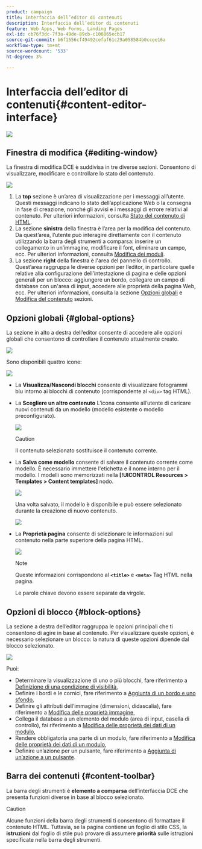 ```yaml
---
product: campaign
title: Interfaccia dell’editor di contenuti
description: Interfaccia dell’editor di contenuti
feature: Web Apps, Web Forms, Landing Pages
exl-id: cb76f3dc-7f3a-49de-89cb-c106865ecb17
source-git-commit: b6f1556cf49492cefaf61c29a058584b0ccee16a
workflow-type: tm+mt
source-wordcount: '533'
ht-degree: 3%

---
```


# Interfaccia dell’editor di contenuti{#content-editor-interface}

![](../../assets/common.svg)

## Finestra di modifica {#editing-window}

La finestra di modifica DCE è suddivisa in tre diverse sezioni. Consentono di visualizzare, modificare e controllare lo stato del contenuto.

![](assets/dce_decoupe_window_nb.png)

1. La **top** sezione è un’area di visualizzazione per i messaggi all’utente. Questi messaggi indicano lo stato dell’applicazione Web o la consegna in fase di creazione, nonché gli avvisi e i messaggi di errore relativi al contenuto. Per ulteriori informazioni, consulta [Stato del contenuto di HTML](content-editing-best-practices.md#html-content-statuses).
1. La sezione **sinistra** della finestra è l’area per la modifica del contenuto. Da quest’area, l’utente può interagire direttamente con il contenuto utilizzando la barra degli strumenti a comparsa: inserire un collegamento in un’immagine, modificare il font, eliminare un campo, ecc. Per ulteriori informazioni, consulta [Modifica dei moduli](editing-content.md#editing-forms).
1. La sezione **right** della finestra è l&#39;area del pannello di controllo. Quest’area raggruppa le diverse opzioni per l’editor, in particolare quelle relative alla configurazione dell’intestazione di pagina e delle opzioni generali per un blocco: aggiungere un bordo, collegare un campo di database con un&#39;area di input, accedere alle proprietà della pagina Web, ecc. Per ulteriori informazioni, consulta la sezione [Opzioni globali](#global-options) e [Modifica del contenuto](editing-content.md) sezioni.

## Opzioni globali {#global-options}

La sezione in alto a destra dell’editor consente di accedere alle opzioni globali che consentono di controllare il contenuto attualmente creato.

![](assets/dce_global_options.png)

Sono disponibili quattro icone:

![](assets/dce_icons_sidebar.png)

* La **Visualizza/Nascondi blocchi** consente di visualizzare fotogrammi blu intorno ai blocchi di contenuto (corrispondente al `<div>` tag HTML).

* La **Scegliere un altro contenuto** L’icona consente all’utente di caricare nuovi contenuti da un modello (modello esistente o modello preconfigurato).

   ![](assets/dce_popup_templatechoice.png)

   >[!CAUTION]
   >
   >Il contenuto selezionato sostituisce il contenuto corrente.

* La **Salva come modello** consente di salvare il contenuto corrente come modello. È necessario immettere l&#39;etichetta e il nome interno per il modello. I modelli sono memorizzati nella **[!UICONTROL Resources > Templates > Content templates]** nodo.

   ![](assets/dce_popup_savetemplate.png)

   Una volta salvato, il modello è disponibile e può essere selezionato durante la creazione di nuovo contenuto.

   ![](assets/dce_create_fromtemplate.png)

* La **Proprietà pagina** consente di selezionare le informazioni sul contenuto nella parte superiore della pagina HTML.

   ![](assets/dce_popup_headerhtml.png)

   >[!NOTE]
   >
   >Queste informazioni corrispondono al **`<title>`** e **`<meta>`** Tag HTML nella pagina.
   >
   >Le parole chiave devono essere separate da virgole.

## Opzioni di blocco {#block-options}

La sezione a destra dell’editor raggruppa le opzioni principali che ti consentono di agire in base al contenuto. Per visualizzare queste opzioni, è necessario selezionare un blocco: la natura di queste opzioni dipende dal blocco selezionato.

![](assets/dce_right_section.png)

Puoi:

* Determinare la visualizzazione di uno o più blocchi, fare riferimento a [Definizione di una condizione di visibilità](editing-content.md#defining-a-visibility-condition),
* Definire i bordi e le cornici, fare riferimento a [Aggiunta di un bordo e uno sfondo](editing-content.md#adding-a-border-and-background),
* Definire gli attributi dell’immagine (dimensioni, didascalia), fare riferimento a [Modifica delle proprietà immagine](editing-content.md#editing-image-properties),
* Collega il database a un elemento del modulo (area di input, casella di controllo), fai riferimento a [Modifica delle proprietà dei dati di un modulo](editing-content.md#changing-the-data-properties-for-a-form),
* Rendere obbligatoria una parte di un modulo, fare riferimento a [Modifica delle proprietà dei dati di un modulo](editing-content.md#changing-the-data-properties-for-a-form),
* Definire un’azione per un pulsante, fare riferimento a [Aggiunta di un’azione a un pulsante](editing-content.md#adding-an-action-to-a-button).

## Barra dei contenuti {#content-toolbar}

La barra degli strumenti è **elemento a comparsa** dell’interfaccia DCE che presenta funzioni diverse in base al blocco selezionato.

>[!CAUTION]
>
>Alcune funzioni della barra degli strumenti ti consentono di formattare il contenuto HTML. Tuttavia, se la pagina contiene un foglio di stile CSS, la **istruzioni** dal foglio di stile può provare di assumere **priorità** sulle istruzioni specificate nella barra degli strumenti.
